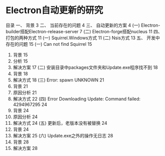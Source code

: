 # Electron自动更新的研究
目录
一、	背景	3
二、	当前存在的问题	4
三、	自动更新的方案	4
(一)	Electron-builder搭配Electron-release-server	7
(二)	Electron-forge搭配nucleus	11
四、	打包的两种方式	11
(一)	Squirrel.Windows方式	11
(二)	Nsis方式	13
五、	开发中存在的问题	15
(一)	Can not find Squirrel	15
1.	背景	15
2.	分析	15
3.	解决方案	17
(二)	安装目录中packages文件夹和Update.exe程序找不到	18
1.	背景	18
2.	解决方式	18
(三)	Error: spawn UNKNOWN	21
1.	背景	21
2.	原因分析	21
3.	解决方式	22
(四)	Error Downloading Update: Command failed: 4294967295	24
1.	背景	24
2.	原因分析	24
3.	解决方式	24
(五)	更新后，老版本没有被替换	24
1.	背景	24
2.	解决方案	25
(六)	Update.exe之外的操作无日志	28
1.	背景	28
2.	解决方案	28
